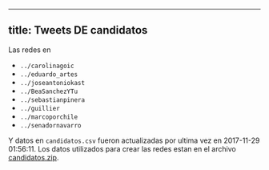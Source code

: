 ---------
title: Tweets DE candidatos 
---------

Las redes en

  - `../carolinagoic`
  - `../eduardo_artes`
  - `../joseantoniokast`
  - `../BeaSanchezYTu`
  - `../sebastianpinera`
  - `../guillier`
  - `../marcoporchile`
  - `../senadornavarro`

Y datos en `candidatos.csv` fueron actualizadas por ultima vez en 2017-11-29 01:56:11. Los datos utilizados para crear las redes estan en el archivo [candidatos.zip](candidatos.zip).
